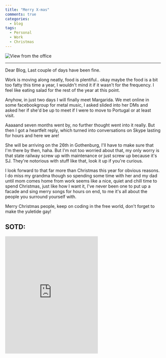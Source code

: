 ```yaml
---
title: "Merry X-mas"
comments: true
categories:
  - blog
tags:
  - Personal
  - Work
  - Christmas
---
```

![View from the office](https://photos.app.goo.gl/pDyqUlNG0teZsKYs1)

---
Dear Blog,
Last couple of days have been fine.

Work is moving along neatly, food is plentiful.. okay maybe the food is a bit too fatty this time a year, I wouldn't mind it if it wasn't for the frequency. I feel like eating salad for the rest of the year at this point.

Anyhow, in just two days I will finally meet Margarida. 
We met online in some facebookgroup for metal music, I asked slided into her DMs and asked her if she'd be up to meet if I were to move to Portugal or at least visit. 

Aaaaand seven months went by, no further thought went into it really. 
But then I got a heartfelt reply, which turned into conversations on Skype lasting for hours and here we are! 

She will be arriving on the 26th in Gothenburg, I'll have to make sure that I'm there by then, haha.
But I'm not too worried about that, my only worry is that state railway screw up with maintenance or just screw up because it's SJ. They're notorious with stuff like that, look it up if you're curious.

I look forward to that far more than Christmas this year for obvious reasons. I do miss my grandma though so spending some time with her and my dad until mom comes home from work seems like a nice, quiet and chill time to spend Christmas, just like how I want it, I've never been one to put up a facade and sing merry songs for hours on end, to me it's all about the people you surround yourself with.

Merry Christmas people, keep on coding in the free world, don't forget to make the yuletide gay! 

## SOTD:

<iframe src="https://open.spotify.com/embed?uri=spotify:track:2FPfeYlrbSBR8PwCU0zaqq" width="300" height="380" frameborder="0" allowtransparency="true"></iframe>